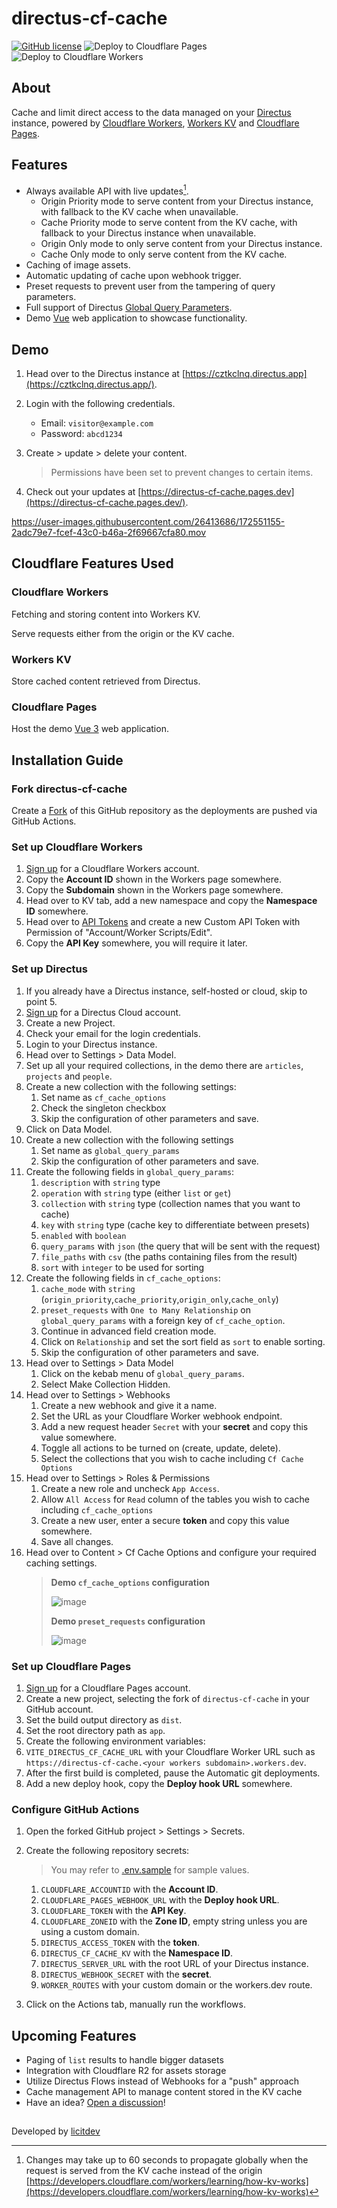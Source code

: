# directus-cf-cache

[![GitHub license](https://img.shields.io/github/license/licitdev/directus-cf-cache.svg)](https://github.com/licitdev/directus-cf-cache/blob/master/LICENSE)
![Deploy to Cloudflare Pages](https://github.com/licitdev/directus-cf-cache/workflows/Deploy%20to%20Cloudflare%20Pages/badge.svg)
![Deploy to Cloudflare Workers](https://github.com/licitdev/directus-cf-cache/workflows/Deploy%20to%20Cloudflare%20Workers/badge.svg)

## About

Cache and limit direct access to the data managed on your [Directus](https://directus.io) instance, powered by [Cloudflare Workers](https://workers.cloudflare.com), [Workers KV](https://developers.cloudflare.com/workers/runtime-apis/kv) and [Cloudflare Pages](https://pages.cloudflare.com).

## Features

- Always available API with live updates[^1].
  - Origin Priority mode to serve content from your Directus instance, with fallback to the KV cache when unavailable.
  - Cache Priority mode to serve content from the KV cache, with fallback to your Directus instance when unavailable.
  - Origin Only mode to only serve content from your Directus instance.
  - Cache Only mode to only serve content from the KV cache.
- Caching of image assets.
- Automatic updating of cache upon webhook trigger.
- Preset requests to prevent user from the tampering of query parameters.
- Full support of Directus [Global Query Parameters](https://docs.directus.io/reference/query/).
- Demo [Vue](https://vuejs.org/) web application to showcase functionality.

## Demo

1. Head over to the Directus instance at [https://cztkclnq.directus.app](https://cztkclnq.directus.app/).
2. Login with the following credentials.

   - Email: `visitor@example.com`
   - Password: `abcd1234`

3. Create > update > delete your content.

   > Permissions have been set to prevent changes to certain items.

4. Check out your updates at [https://directus-cf-cache.pages.dev](https://directus-cf-cache.pages.dev/).

https://user-images.githubusercontent.com/26413686/172551155-2adc79e7-fcef-43c0-b46a-2f69667cfa80.mov

## Cloudflare Features Used

### Cloudflare Workers

Fetching and storing content into Workers KV.

Serve requests either from the origin or the KV cache.

### Workers KV

Store cached content retrieved from Directus.

### Cloudflare Pages

Host the demo [Vue 3](https://v3.vuejs.org) web application.

## Installation Guide

### Fork directus-cf-cache

Create a [Fork](https://github.com/licitdev/directus-cf-cache/fork) of this GitHub repository as the deployments are pushed via GitHub Actions.

### Set up Cloudflare Workers

1. [Sign up](https://dash.cloudflare.com/sign-up/workers) for a Cloudflare Workers account.
2. Copy the **Account ID** shown in the Workers page somewhere.
3. Copy the **Subdomain** shown in the Workers page somewhere.
4. Head over to KV tab, add a new namespace and copy the **Namespace ID** somewhere.
5. Head over to [API Tokens](https://dash.cloudflare.com/profile/api-tokens) and create a new Custom API Token with Permission of "Account/Worker Scripts/Edit".
6. Copy the **API Key** somewhere, you will require it later.

### Set up Directus

1. If you already have a Directus instance, self-hosted or cloud, skip to point 5.
2. [Sign up](https://directus.cloud) for a Directus Cloud account.
3. Create a new Project.
4. Check your email for the login credentials.
5. Login to your Directus instance.
6. Head over to Settings > Data Model.
7. Set up all your required collections, in the demo there are `articles`, `projects` and `people`.
8. Create a new collection with the following settings:
   1. Set name as `cf_cache_options`
   2. Check the singleton checkbox
   3. Skip the configuration of other parameters and save.
9. Click on Data Model.
10. Create a new collection with the following settings
    1. Set name as `global_query_params`
    2. Skip the configuration of other parameters and save.
11. Create the following fields in `global_query_params`:
    1. `description` with `string` type
    2. `operation` with `string` type (either `list` or `get`)
    3. `collection` with `string` type (collection names that you want to cache)
    4. `key` with `string` type (cache key to differentiate between presets)
    5. `enabled` with `boolean`
    6. `query_params` with `json` (the query that will be sent with the request)
    7. `file_paths` with `csv` (the paths containing files from the result)
    8. `sort` with `integer` to be used for sorting
12. Create the following fields in `cf_cache_options`:
    1. `cache_mode` with `string` (`origin_priority`,`cache_priority`,`origin_only`,`cache_only`)
    2. `preset_requests` with `One to Many Relationship` on `global_query_params` with a foreign key of `cf_cache_option`.
    3. Continue in advanced field creation mode.
    4. Click on `Relationship` and set the sort field as `sort` to enable sorting.
    5. Skip the configuration of other parameters and save.
13. Head over to Settings > Data Model
    1. Click on the kebab menu of `global_query_params`.
    2. Select Make Collection Hidden.
14. Head over to Settings > Webhooks
    1. Create a new webhook and give it a name.
    2. Set the URL as your Cloudflare Worker webhook endpoint.
    3. Add a new request header `Secret` with your **secret** and copy this value somewhere.
    4. Toggle all actions to be turned on (create, update, delete).
    5. Select the collections that you wish to cache including `Cf Cache Options`
15. Head over to Settings > Roles & Permissions
    1. Create a new role and uncheck `App Access`.
    2. Allow `All Access` for `Read` column of the tables you wish to cache including `cf_cache_options`
    3. Create a new user, enter a secure **token** and copy this value somewhere.
    4. Save all changes.
16. Head over to Content > Cf Cache Options and configure your required caching settings.
    > **Demo `cf_cache_options` configuration**
    >
    > ![image](https://user-images.githubusercontent.com/26413686/172445743-18156d31-54c7-4b79-8d71-9cf91c8253e0.png)
    >
    > **Demo `preset_requests` configuration**
    >
    > ![image](https://user-images.githubusercontent.com/26413686/172446025-98593f2c-367a-4229-babb-c2ea0a25475e.png)

### Set up Cloudflare Pages

1. [Sign up](https://dash.cloudflare.com/sign-up/pages) for a Cloudflare Pages account.
2. Create a new project, selecting the fork of `directus-cf-cache` in your GitHub account.
3. Set the build output directory as `dist`.
4. Set the root directory path as `app`.
5. Create the following environment variables:
6. `VITE_DIRECTUS_CF_CACHE_URL` with your Cloudflare Worker URL such as `https://directus-cf-cache.<your workers subdomain>.workers.dev`.
7. After the first build is completed, pause the Automatic git deployments.
8. Add a new deploy hook, copy the **Deploy hook URL** somewhere.

### Configure GitHub Actions

1. Open the forked GitHub project > Settings > Secrets.
2. Create the following repository secrets:

   > You may refer to [.env.sample](https://github.com/licitdev/directus-cf-cache/blob/master/.env.sample) for sample values.

   1. `CLOUDFLARE_ACCOUNTID` with the **Account ID**.
   2. `CLOUDFLARE_PAGES_WEBHOOK_URL` with the **Deploy hook URL**.
   3. `CLOUDFLARE_TOKEN` with the **API Key**.
   4. `CLOUDFLARE_ZONEID` with the **Zone ID**, empty string unless you are using a custom domain.
   5. `DIRECTUS_ACCESS_TOKEN` with the **token**.
   6. `DIRECTUS_CF_CACHE_KV` with the **Namespace ID**.
   7. `DIRECTUS_SERVER_URL` with the root URL of your Directus instance.
   8. `DIRECTUS_WEBHOOK_SECRET` with the **secret**.
   9. `WORKER_ROUTES` with your custom domain or the workers.dev route.

3. Click on the Actions tab, manually run the workflows.

## Upcoming Features

- Paging of `list` results to handle bigger datasets
- Integration with Cloudflare R2 for assets storage
- Utilize Directus Flows instead of Webhooks for a "push" approach
- Cache management API to manage content stored in the KV cache
- Have an idea? [Open a discussion](https://github.com/licitdev/directus-cf-cache/discussions/new?category=ideas)!

##

Developed by [licitdev](https://github.com/licitdev)

[^1]: Changes may take up to 60 seconds to propagate globally when the request is served from the KV cache instead of the origin [https://developers.cloudflare.com/workers/learning/how-kv-works](https://developers.cloudflare.com/workers/learning/how-kv-works)
